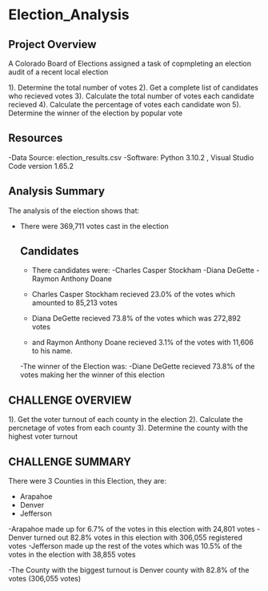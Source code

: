 # Election_Analysis

## Project Overview
A Colorado Board of Elections assigned a task of copmpleting an election audit of a recent local election

1). Determine the total number of votes
2). Get a complete list of candidates who recieved votes
3). Calculate the total number of votes each candidate recieved
4). Calculate the percentage of votes each candidate won
5). Determine the winner of the election by popular vote

## Resources
-Data Source: election_results.csv
-Software: Python 3.10.2 , Visual Studio Code version 1.65.2

## Analysis Summary
The analysis of the election shows that:
- There were 369,711 votes cast in the election

  ## Candidates
    - There candidates were:
      -Charles Casper Stockham
      -Diana DeGette
      -Raymon Anthony Doane
  
    - Charles Casper Stockham recieved 23.0% of the votes which amounted to 85,213 votes
    - Diana DeGette recieved 73.8% of the votes which was 272,892 votes
    - and Raymon Anthony Doane recieved 3.1% of the votes with 11,606 to his name.
    
    -The winner of the Election was:
      -Diane DeGette recieved 73.8% of the votes making her the winner of this election
 
## CHALLENGE OVERVIEW
1). Get the voter turnout of each county in the election
2). Calculate the percnetage of votes from each county
3). Determine the county with the highest voter turnout


## CHALLENGE SUMMARY
There were 3 Counties in this Election, they are:
  - Arapahoe
  - Denver
  - Jefferson
 
  -Arapahoe made up for 6.7% of the votes in this election with 24,801 votes
  -Denver turned out 82.8% votes in this election with 306,055 registered votes
  -Jefferson made up the rest of the votes which was 10.5% of the votes in the election with 38,855 votes
  
 -The County with the biggest turnout is Denver county with 82.8% of the votes (306,055 votes)
